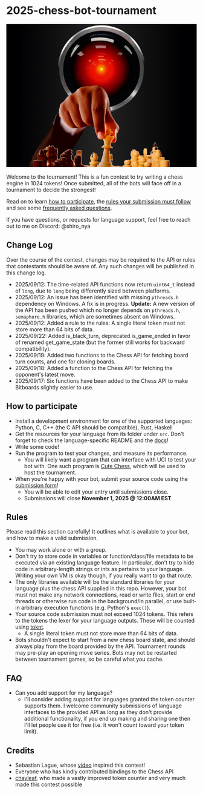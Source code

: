 # 2025-chess-bot-tournament
![Tournament banner](/resources/chess_tournament_banner.png)

Welcome to the tournament! This is a fun contest to try writing a chess engine in 1024 tokens! Once submitted, all of the bots will face off in a tournament to decide the strongest!

Read on to learn [how to participate](https://github.com/shiro-nya/2025-chess-bot-tournament/blob/main/README.md#how-to-participate), the [rules your submission must follow](https://github.com/shiro-nya/2025-chess-bot-tournament/blob/main/README.md#rules) and see some [frequently asked questions](https://github.com/shiro-nya/2025-chess-bot-tournament/blob/main/README.md#faq).

If you have questions, or requests for language support, feel free to reach out to me on Discord: @shiro_nya

## Change Log
Over the course of the contest, changes may be required to the API or rules that contestants should be aware of. Any such changes will be published in this change log.
- 2025/09/12: The time-related API functions now return `uint64_t` instead of `long`, due to `long` being differently sized between platforms.
- 2025/09/12: An issue has been identified with missing `pthreads.h` dependency on Windows. A fix is in progress. **Update:** A new version of the API has been pushed which no longer depends on `pthreads.h`, `semaphore.h` libraries, which are sometimes absent on Windows.
- 2025/09/12: Added a rule to the rules: A single literal token must not store more than 64 bits of data.
- 2025/09/22: Added is_black_turn, deprecated is_game_ended in favor of renamed get_game_state (but the former still works for backward compatibility).
- 2025/09/19: Added two functions to the Chess API for fetching board turn counts, and one for cloning boards.
- 2025/09/18: Added a function to the Chess API for fetching the opponent's latest move.
- 2025/09/17: Six functions have been added to the Chess API to make Bitboards slightly easier to use.

## How to participate
- Install a development environment for one of the supported languages: Python, C, C++ (the C API should be compatible), Rust, Haskell
- Get the resources for your language from its folder under `src`. Don't forget to check the language-specific README and the [docs](https://github.com/shiro-nya/2025-chess-bot-tournament/wiki)!
- Write some code!
- Run the program to test your changes, and measure its performance.
  - You will likely want a program that can interface with UCI to test your bot with. One such program is [Cute Chess](https://cutechess.com), which will be used to host the tournament.
- When you're happy with your bot, submit your source code using the [submission form](https://forms.gle/hUD66B5Aec3Z64aJ7)!
  - You will be able to edit your entry until submissions close.
  - Submissions will close **November 1, 2025 @ 12:00AM EST**

## Rules
Please read this section carefully! It outlines what is available to your bot, and how to make a valid submission.
- You may work alone or with a group.
- Don't try to store code in variables or function/class/file metadata to be executed via an existing language feature. In particular, don't try to hide code in arbitrary-length strings or ints as pertains to your language. Writing your own VM is okay though, if you really want to go that route.
- The only libraries available will be the standard libraries for your language plus the chess API supplied in this repo. However, your bot must not make any network connections, read or write files, start or end threads or otherwise run code in the background/in parallel, or use built-in arbitrary execution functions (e.g. Python's `exec()`).
- Your source code submission must not exceed 1024 tokens. This refers to the tokens the lexer for your language outputs. These will be counted using [toknt](https://github.com/chayleaf/toknt/tree/master).
  - A single literal token must not store more than 64 bits of data.
- Bots shouldn't expect to start from a new chess board state, and should always play from the board provided by the API. Tournament rounds may pre-play an opening move series. Bots may not be restarted between tournament games, so be careful what you cache.

## FAQ
- Can you add support for my language?
  - I'll consider adding support for languages granted the token counter supports them. I welcome community submissions of language interfaces to the provided API as long as they don't provide additional functionality, if you end up making and sharing one then I'll let people use it for free (i.e. it won't count toward your token limit).

## Credits
- Sebastian Lague, whose [video](https://www.youtube.com/watch?v=Ne40a5LkK6A) inspired this contest!
- Everyone who has kindly contributed bindings to the Chess API
- [chayleaf](https://github.com/chayleaf), who made a vastly improved token counter and very much made this contest possible
